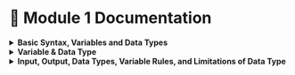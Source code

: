 # 📘 Module 1 Documentation
<details>
<summary><b> Basic Syntax, Variables and Data Types</b></summary>

### Code Structure, Main Function, `printf()`, Special Characters

## ✅ Code Example:

```c
#include <stdio.h>

int main()
{
    // printf("Hello.\nI am a programmer.\n\tThis is a tab");
    printf("100%%.\n\\"); // Special Character (%, \)
    return 0;
}
```

---

## 🧠 Code Breakdown:

### 1. `#include <stdio.h>`

- This is a **preprocessor directive**.
- It includes the **Standard Input Output header file** which allows us to use input/output functions like `printf()` and `scanf()`.

---

### 2. `int main()`

- This is the **main function**, the **starting point** of every C program.
- `int` means it returns an integer value — typically `0` on successful execution.

---

### 3. `{ ... }`

- These curly braces enclose the **body of the main function**.
- All executable statements go inside this block.

---

### 4. `printf()` – 📤 **Print Function**

**🔹 What it does:**

- `printf()` is a **standard output function**.
- It is used to **display text or values on the screen**.

**🔹 Syntax:**

```c

printf("Your text here");

```

**🔹 Example:**

```c

printf("Hello, World!");

```

➡️ This prints: `Hello, World!`

---

### 5. Code Line:

```c

// printf("Hello.\nI am a programmer.\n\tThis is a tab");

```

- This line is **commented out**, so it doesn’t run.
- It shows usage of:
    - `\n` for **new line**
    - `\t` for **tab space**

---

### 6. Code Line:

```c

printf("100%%.\n\\");
```

- This is the **active print line**.
- It uses **special characters**:
    - `%%` to print `%`
    - `\\` to print `\`
    - `\n` to print a **new line**

---

### 7. `return 0;`

- This ends the `main()` function.
- Returning `0` tells the system the program finished **successfully**.

---

## 🔍 Special Characters Summary:

| Code | Description | Output |
| --- | --- | --- |
| `\n` | New Line | ⏎ |
| `\t` | Tab Space | → |
| `%%` | Percent Sign (%) | `%` |
| `\\` | Backslash () | `\` |

---

## ✅ Output of This Program:

```bash

100%.
\
```

</details>
<details>
<summary><b>Variable & Data Type</b></summary>

## 🔶 1. What is a Variable?

A **variable** is a name given to a memory location that stores data during the execution of a program.

### 👉 Variable Actions:

- **Declaration**: Telling the compiler about the variable and its data type.
    
    Example: `int num;`
    
- **Assignment**: Giving a value to the variable later.
    
    Example: `num = 10;`
    
- **Initialization**: Declaring and assigning value at the same time.
    
    Example: `int num = 10;`
    

---

## 🔶 2. Basic Data Types in C

| Data Type | Description | Example | Format Specifier | Size |
| --- | --- | --- | --- | --- |
| `int` | Stores whole numbers | `int x = 5;` | `%d` | 4 Bytes |
| `float` | Stores decimal values | `float y = 3.14;` | `%f` | 4 Bytes |
| `char` | Stores a single character | `char z = 'A';` | `%c` | 1 Byte |
| `bool` | Stores boolean (true/false) | `bool flag = true;` | `%d` | 1 Byte |

🔸 *To use `bool`, include `#include <stdbool.h>`*

---

## 🔶 3. Format Specifiers in C

| Format | Used For | Example Output |
| --- | --- | --- |
| `%d` | Integer | `100` |
| `%f` | Float | `3.141593` |
| `%0.2f` | Float (2 decimals) | `3.14` |
| `%c` | Character | `'A'` |

---

## 🔶 4. Garbage Value

When you declare a variable without assigning it a value, C may print a **garbage value**, i.e., an unknown number from memory.

```c

int x;
printf("%d", x); // ❌ Undefined output (garbage value)
```

Always initialize your variables!

---

## 🔶 5. Sample Code with Explanation (Command Style)

```c

#include <stdio.h>              // Preprocessor directive to include Standard I/O functions

int main()                      // Main function from where program starts
{
    // int rahim = 100, karim = 200;    // Declaring and initializing two integer variables
    // printf ("%d %d", karim, rahim);  // Output: 200 100 (using format specifier %d)

    // float chol = 2.589785;           // Declaring a float variable with decimal value
    // printf("%f", chol);              // Output: 2.589785 (6 decimal places default)
    // printf("%0.3f", chol);           // Output: 2.590 (rounded to 3 decimal places)

    char ami = 'C';                    // Declaring a char variable with value 'C'
    printf("%c", ami);                 // Output: C (using format specifier %c)

    return 0;                          // Indicates successful program termination
}

```
</details>
<details>
<summary><b>Input, Output, Data Types, Variable Rules, and Limitations of Data Type</b> </summary>

## 🔶 **1. Input with `scanf()` and Output with `printf()`**

- `scanf()` is used to take input.
- `&` (ampersand) is used to store the input in a **variable's memory address**.
- `printf()` is used to display output.

```c

#include <stdio.h>
int main()
{
    int rahim, karim;
    float f;
    char c;

    scanf("%d %f %c", &rahim, &f, &c);
    printf("%d %0.2f %c", rahim, f, c);
    return 0;
}
```

📝 **Explanation**:

- `%d`: Format specifier for integer.
- `%f`: Format specifier for float.
- `%c`: Format specifier for char.
- `%0.2f`: Outputs float up to 2 decimal places.

---

## 🔶**2. Printing Percentage (%) with `scanf()` and `printf()`**

### ✅ Method 1: Using `char` to store `%`

```c

int a, b;
char p;
scanf("%d%c %d%c", &a, &p, &b, &p);
printf("%d%c %d%c", a, p, b, p);
```

### ✅ Method 2: Using `%%` directly

```c

int a, b;
scanf("%d%% %d%%", &a, &b);
printf("%d%% %d%%", a, b);
```

📝 **Note**:

- `%%` is used to **print or scan** the **% symbol** literally.

---

## 🔶 **3. Data Type Storage & Limitations**

### ✅ Integer

```c

int a = 1000000000;            // 4 bytes (32-bit)
long long int b = 10000000000000; // 8 bytes (64-bit)
printf("%d %lld", a, b);
```

- `int`: Stores up to 10 digits.
- `long long int`: Stores up to 20 digits.
- **4 bytes = 32 bits**, so max value = `2^31 - 1 = 2147483647`

---

### ✅ Float & Double

```c

float a = 2005.25265;           // 4 bytes
double b = 22.123456789123456;  // 8 bytes
printf("%f %0.15lf", a, b);

```

📝 **Note**:

- `float`: ~6 decimal digits precision.
- `double`: ~15 decimal digits precision.
- `%lf`: Format specifier for double.

---

## 🔶 **4. Data Size Summary**

| Data Type | Size | Range |
| --- | --- | --- |
| `int` | 4 bytes | -2,147,483,648 to 2,147,483,647 |
| `long long int` | 8 bytes | ~±9 x 10¹⁸ |
| `float` | 4 bytes | ~±3.4 x 10³⁸ (6-7 digits) |
| `double` | 8 bytes | ~±1.7 x 10³⁰⁸ (15-16 digits) |
| `char` | 1 byte | ASCII characters |

---

## 🔶 **5. Bit & Byte Concepts**

- **1 Byte = 8 Bits**
- **2ⁿ - 1**: Formula used to calculate the maximum unsigned value storable with `n` bits.

Example:

- 4 bytes = 32 bits → `2³² - 1 = 4294967295`
- 8 bytes = 64 bits → `2⁶⁴ - 1 = 18,446,744,073,709,551,615`

---

## 🔶 **6. Variable Naming Rules**

✔ Valid:

- Must begin with a **letter** or an underscore `_`
- Can contain letters, digits, underscores
- Case sensitive (`Age` ≠ `age`)
- Should not use C **keywords** (e.g., `int`, `return`)

❌ Invalid:

- Cannot start with digits (e.g., `1num`)
- Cannot contain special symbols (`#`, `@`, etc
</details>
